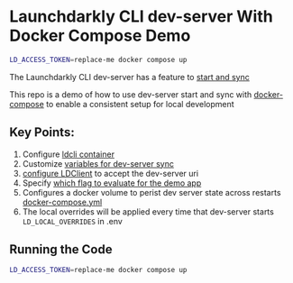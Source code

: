 # Launchdarkly CLI dev-server With Docker Compose Demo

```bash
LD_ACCESS_TOKEN=replace-me docker compose up
```

The Launchdarkly CLI dev-server has a feature to [start and sync](https://docs.launchdarkly.com/guides/flags/ldcli-dev-server#starting-and-syncing)

This repo is a demo of how to use dev-server start and sync with [docker-compose](https://docs.docker.com/compose/) to enable a consistent setup for local development 


## Key Points:
1. Configure [ldcli container](docker-compose.yml)
2. Customize [variables for dev-server sync](.env)
3. [configure LDClient](app/main.go) to accept the dev-server uri
4. Specify [which flag to evaluate for the demo app](.env)
5. Configures a docker volume to perist dev server state across restarts [docker-compose.yml](docker-compose.yml)
6. The local overrides will be applied every time that dev-server starts `LD_LOCAL_OVERRIDES` in .env

## Running the Code

```bash
LD_ACCESS_TOKEN=replace-me docker compose up
```
